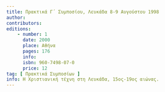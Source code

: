 ```yaml
---
title: Πρακτικά Γ΄ Συμποσίου, Λευκάδα 8-9 Αυγούστου 1998
author: 
contributors: 
editions: 
    - number: 1
      date: 2000
      place: Αθήνα
      pages: 176
      info: 
      isbn: 960-7498-07-0
      price: 12
tag: [ Πρακτικά Συμποσίων ]
info: Η Χριστιανική τέχνη στη Λευκάδα, 15ος-19ος αιώνας.
---
```

